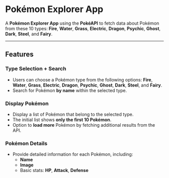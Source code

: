 # Pokémon Explorer App

A **Pokémon Explorer App** using the **PokéAPI** to fetch data about Pokémon from these 10 types: **Fire**, **Water**, **Grass**, **Electric**, **Dragon**, **Psychic**, **Ghost**, **Dark**, **Steel**, and **Fairy**.

---

## Features

### **Type Selection + Search**
- Users can choose a Pokémon type from the following options: **Fire**, **Water**, **Grass**, **Electric**, **Dragon**, **Psychic**, **Ghost**, **Dark**, **Steel**, and **Fairy**.
- Search for Pokémon **by name** within the selected type.

### **Display Pokémon**
- Display a list of Pokémon that belong to the selected type.
- The initial list shows **only the first 10 Pokémon**.
- Option to **load more** Pokémon by fetching additional results from the API.

### **Pokémon Details**
- Provide detailed information for each Pokémon, including:
  - **Name**
  - **Image**
  - Basic stats: **HP**, **Attack**, **Defense**
